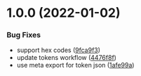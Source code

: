 # 1.0.0 (2022-01-02)

### Bug Fixes

- support hex codes ([9fca9f3](https://github.com/ljbc1994/design-system-poc/commit/9fca9f3b9ed6ea87de1ebe9c342258bfe90292e1))
- update tokens workflow ([4476f8f](https://github.com/ljbc1994/design-system-poc/commit/4476f8f774b7ff1f6db78e24fff133caea6e2d9e))
- use meta export for token json ([1afe99a](https://github.com/ljbc1994/design-system-poc/commit/1afe99ad7b973b943a443ad81e2401dbbac48522))
